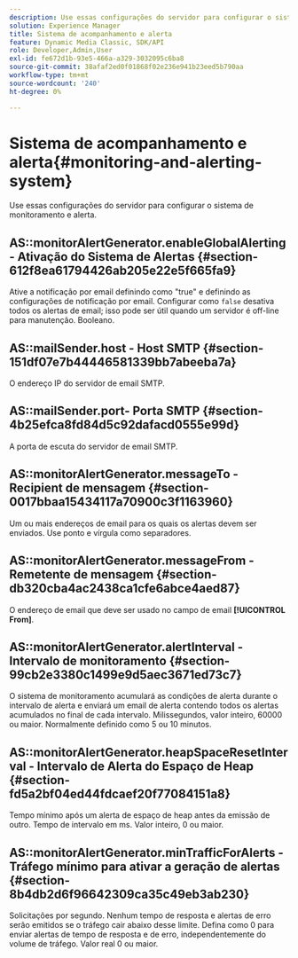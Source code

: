 ```yaml
---
description: Use essas configurações do servidor para configurar o sistema de monitoramento e alerta.
solution: Experience Manager
title: Sistema de acompanhamento e alerta
feature: Dynamic Media Classic, SDK/API
role: Developer,Admin,User
exl-id: fe672d1b-93e5-466a-a329-3032095c6ba8
source-git-commit: 38afaf2ed0f01868f02e236e941b23eed5b790aa
workflow-type: tm+mt
source-wordcount: '240'
ht-degree: 0%

---
```


# Sistema de acompanhamento e alerta{#monitoring-and-alerting-system}

Use essas configurações do servidor para configurar o sistema de monitoramento e alerta.

## AS::monitorAlertGenerator.enableGlobalAlerting - Ativação do Sistema de Alertas {#section-612f8ea61794426ab205e22e5f665fa9}

Ative a notificação por email definindo como &quot;true&quot; e definindo as configurações de notificação por email. Configurar como `false` desativa todos os alertas de email; isso pode ser útil quando um servidor é off-line para manutenção. Booleano.

## AS::mailSender.host - Host SMTP {#section-151df07e7b44446581339bb7abeeba7a}

O endereço IP do servidor de email SMTP.

## AS::mailSender.port- Porta SMTP {#section-4b25efca8fd84d5c92dafacd0555e99d}

A porta de escuta do servidor de email SMTP.

## AS::monitorAlertGenerator.messageTo - Recipient de mensagem {#section-0017bbaa15434117a70900c3f1163960}

Um ou mais endereços de email para os quais os alertas devem ser enviados. Use ponto e vírgula como separadores.

## AS::monitorAlertGenerator.messageFrom - Remetente de mensagem {#section-db320cba4ac2438ca1cfe6abce4aed87}

O endereço de email que deve ser usado no campo de email **[!UICONTROL From]**.

## AS::monitorAlertGenerator.alertInterval - Intervalo de monitoramento {#section-99cb2e3380c1499e9d5aec3671ed73c7}

O sistema de monitoramento acumulará as condições de alerta durante o intervalo de alerta e enviará um email de alerta contendo todos os alertas acumulados no final de cada intervalo. Milissegundos, valor inteiro, 60000 ou maior. Normalmente definido como 5 ou 10 minutos.

## AS::monitorAlertGenerator.heapSpaceResetInterval - Intervalo de Alerta do Espaço de Heap {#section-fd5a2bf04ed44fdcaef20f77084151a8}

Tempo mínimo após um alerta de espaço de heap antes da emissão de outro. Tempo de intervalo em ms. Valor inteiro, 0 ou maior.

## AS::monitorAlertGenerator.minTrafficForAlerts - Tráfego mínimo para ativar a geração de alertas {#section-8b4db2d6f96642309ca35c49eb3ab230}

Solicitações por segundo. Nenhum tempo de resposta e alertas de erro serão emitidos se o tráfego cair abaixo desse limite. Defina como 0 para enviar alertas de tempo de resposta e de erro, independentemente do volume de tráfego. Valor real 0 ou maior.

